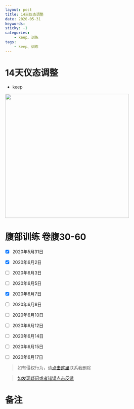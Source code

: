 ```yaml
---
layout: post
title: 14天仪态调整
date: 2020-05-31
keywords:
sticky: -1
categories:
    - keep、训练
tags:
    - keep、训练
---
```

# 14天仪态调整
- keep
<!-- more -->
<img src='https://cdn-1256164122.cos.ap-beijing.myqcloud.com/image/%E5%8D%9A%E6%96%87/keep.jpeg' width='400'>

# 腹部训练 卷腹30-60
- [x] 2020年5月31日
- [x] 2020年6月2日
- [ ] 2020年6月3日
- [ ] 2020年6月5日
- [x] 2020年6月7日
- [ ] 2020年6月8日
- [ ] 2020年6月10日
- [ ] 2020年6月12日
- [ ] 2020年6月14日
- [ ] 2020年6月15日
- [ ] 2020年6月17日


>如有侵权行为，请[点击这里](https://github.com/cooper-q/MattMeng_hexo/issues)联系我删除

>[如发现疑问或者错误点击反馈](https://github.com/cooper-q/MattMeng_hexo/issues)

# 备注

